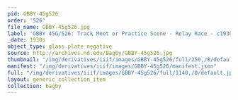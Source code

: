 ```yaml
---
pid: GBBY-45g526
order: '526'
file_name: GBBY-45g526.jpg
label: 'GBBY 45G/526: Track Meet or Practice Scene - Relay Race - c1930s'
_date: 1930s
object_type: glass plate negative
source: http://archives.nd.edu/Bagby/GBBY-45g526.jpg
thumbnail: "/img/derivatives/iiif/images/GBBY-45g526/full/250,/0/default.jpg"
manifest: "/img/derivatives/iiif/images/GBBY-45g526/manifest.json"
full: "/img/derivatives/iiif/images/GBBY-45g526/full/1140,/0/default.jpg"
layout: generic_collection_item
collection: bagby
---
```

